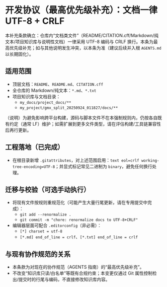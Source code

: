 # 开发协议（最高优先级补充）：文档一律 UTF-8 + CRLF

本补充条款确立：仓库内“文档类文件”（README/CITATION.cff/Markdown/纯文本/项目知识库与说明性文档）一律采用 UTF-8 编码与 CRLF 换行。本条为最高优先级补充；如与其他说明发生冲突，以本条为准（建议后续并入根 `AGENTS.md` 以长期固化）。

## 适用范围
- 顶层文档：`README`、`README.md`、`CITATION.cff`
- 全仓库的 Markdown/纯文本：`*.md`、`*.txt`
- 项目知识库与文档目录：
  - `my_docs/project_docs/**`
  - `my_project/gmx_split_20250924_011827/docs/**`

（说明）为避免影响跨平台构建，源码与脚本文件不在本强制规则内，仍按各自既有约定（通常 LF）维护；如需扩展到更多文件类型，请在评估构建/工具链兼容性后再行更新。

## 工程落地（已完成）
- 在根目录新增 `.gitattributes`，对上述范围启用：`text eol=crlf working-tree-encoding=UTF-8`；并显式标记常见二进制为 `binary`，避免任何换行处理。

## 迁移与校验（可选手动执行）
- 将现有文件按规则重规范化（可能产生大量行尾更新，请在专用提交中完成）：
  - `git add --renormalize .`
  - `git commit -m "chore: renormalize docs to UTF-8+CRLF"`
- 编辑器层面可配合 `.editorconfig`（非必需）：
  - `[*] charset = utf-8`
  - `[*.md] end_of_line = crlf`、`[*.txt] end_of_line = crlf`

## 与现有协作规范的关系
- 本条款为对现在的协作规范（AGENTS 指南）的“最高优先级补充”。
- 不改变“知识库只读/白名单”等既有合规约束；本变更仅通过 Git 属性控制检出/提交时的行尾与编码，不直接修改知识库内容。


